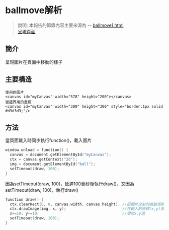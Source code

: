 # ballmove解析  
> 說明: 本報告的節錄內容主要來源為 -- [ballmove1.html](https://github.com/ccccourse/wp/blob/master/code/07-canvas/canvas/ballmove1.html)  
[呈現頁面](https://ccccourse.github.io/wp/code/07-canvas/canvas/ballmove1.html)

## 簡介  
呈現圖片在頁面中移動的樣子  

## 主要構造  
``` 
使用的圖片  
<canvas id="myCanvas" width="578" height="200"></canvas>  
當邊界用的畫板  
<canvas id="myCanvas" width="300" height="300" style="border:1px solid #d3d3d3;"/>  
```  
## 方法 
當頁面載入時同步執行function()，載入圖片  
```c 
window.onload = function() {
  canvas = document.getElementById("myCanvas");
  ctx = canvas.getContext("2d");
  img = document.getElementById("ball");
  setTimeout(draw, 100);
}
``` 
因為setTimeout(draw, 100)，延遲100毫秒後執行draw()，又因為setTimeout(draw, 100)，執行draw()  
```c 
function draw() {
  ctx.clearRect(0, 0, canvas.width, canvas.height); //把圖片之前的痕跡清除  
  ctx.drawImage(img, x, y);                         //在輸入的座標(x,y)放置圖片  
  x+=10; y+=10;                                     //增加x,y值  
  setTimeout(draw, 100);                            
}
```

